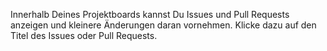 Innerhalb Deines Projektboards kannst Du Issues und Pull Requests anzeigen und kleinere Änderungen daran vornehmen. Klicke dazu auf den Titel des Issues oder Pull Requests.
